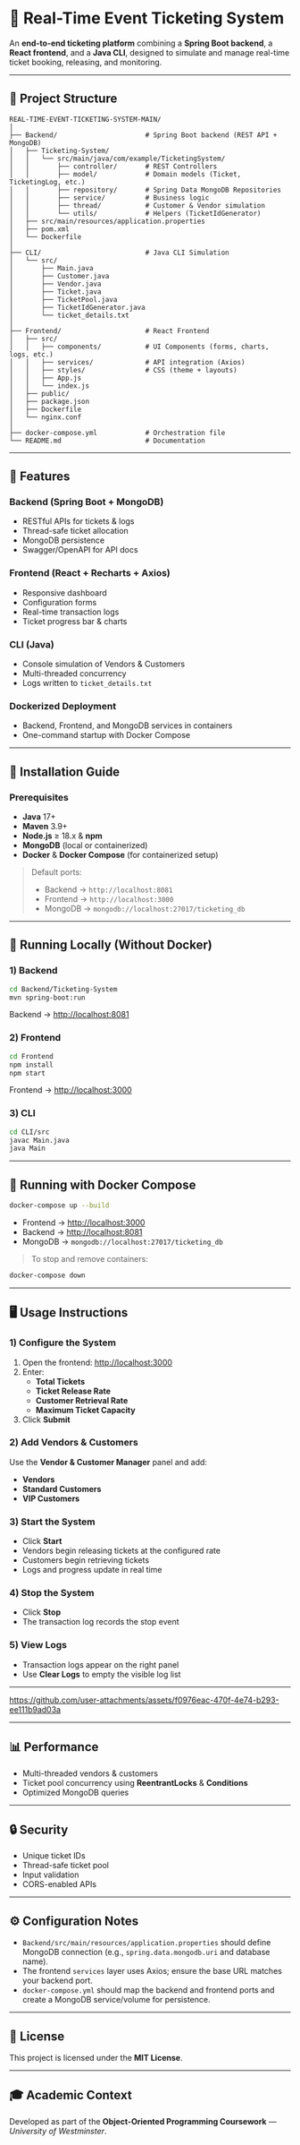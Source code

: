 # 🎫 Real-Time Event Ticketing System

An **end-to-end ticketing platform** combining a **Spring Boot backend**, a **React frontend**, and a **Java CLI**, designed to simulate and manage real-time ticket booking, releasing, and monitoring.

---

## 📂 Project Structure

```
REAL-TIME-EVENT-TICKETING-SYSTEM-MAIN/
│
├── Backend/                      # Spring Boot backend (REST API + MongoDB)
│   ├── Ticketing-System/
│   │   └── src/main/java/com/example/TicketingSystem/
│   │       ├── controller/       # REST Controllers
│   │       ├── model/            # Domain models (Ticket, TicketingLog, etc.)
│   │       ├── repository/       # Spring Data MongoDB Repositories
│   │       ├── service/          # Business logic
│   │       ├── thread/           # Customer & Vendor simulation
│   │       └── utils/            # Helpers (TicketIdGenerator)
│   ├── src/main/resources/application.properties
│   ├── pom.xml
│   └── Dockerfile
│
├── CLI/                          # Java CLI Simulation
│   └── src/
│       ├── Main.java
│       ├── Customer.java
│       ├── Vendor.java
│       ├── Ticket.java
│       ├── TicketPool.java
│       ├── TicketIdGenerator.java
│       └── ticket_details.txt
│
├── Frontend/                     # React Frontend
│   ├── src/
│   │   ├── components/           # UI Components (forms, charts, logs, etc.)
│   │   ├── services/             # API integration (Axios)
│   │   ├── styles/               # CSS (theme + layouts)
│   │   ├── App.js
│   │   └── index.js
│   ├── public/
│   ├── package.json
│   ├── Dockerfile
│   └── nginx.conf
│
├── docker-compose.yml            # Orchestration file
└── README.md                     # Documentation
```

---

## 🌟 Features

### Backend (Spring Boot + MongoDB)

- RESTful APIs for tickets & logs
- Thread-safe ticket allocation
- MongoDB persistence
- Swagger/OpenAPI for API docs

### Frontend (React + Recharts + Axios)

- Responsive dashboard
- Configuration forms
- Real-time transaction logs
- Ticket progress bar & charts

### CLI (Java)

- Console simulation of Vendors & Customers
- Multi-threaded concurrency
- Logs written to `ticket_details.txt`

### Dockerized Deployment

- Backend, Frontend, and MongoDB services in containers
- One-command startup with Docker Compose

---

## 🚀 Installation Guide

### Prerequisites

- **Java** 17+
- **Maven** 3.9+
- **Node.js** ≥ 18.x & **npm**
- **MongoDB** (local or containerized)
- **Docker** & **Docker Compose** (for containerized setup)

> Default ports:
>
> - Backend → `http://localhost:8081`
> - Frontend → `http://localhost:3000`
> - MongoDB → `mongodb://localhost:27017/ticketing_db`

---

## 🧭 Running Locally (Without Docker)

### 1) Backend

```bash
cd Backend/Ticketing-System
mvn spring-boot:run
```

Backend → [http://localhost:8081](http://localhost:8081)

### 2) Frontend

```bash
cd Frontend
npm install
npm start
```

Frontend → [http://localhost:3000](http://localhost:3000)

### 3) CLI

```bash
cd CLI/src
javac Main.java
java Main
```

---

## 🐳 Running with Docker Compose

```bash
docker-compose up --build
```

- Frontend → [http://localhost:3000](http://localhost:3000)
- Backend → [http://localhost:8081](http://localhost:8081)
- MongoDB → `mongodb://localhost:27017/ticketing_db`

> To stop and remove containers:

```bash
docker-compose down
```

---

## 🖥️ Usage Instructions

### 1) Configure the System

1. Open the frontend: [http://localhost:3000](http://localhost:3000)
2. Enter:
   - **Total Tickets**
   - **Ticket Release Rate**
   - **Customer Retrieval Rate**
   - **Maximum Ticket Capacity**
3. Click **Submit**

### 2) Add Vendors & Customers

Use the **Vendor & Customer Manager** panel and add:

- **Vendors**
- **Standard Customers**
- **VIP Customers**

### 3) Start the System

- Click **Start**
- Vendors begin releasing tickets at the configured rate
- Customers begin retrieving tickets
- Logs and progress update in real time

### 4) Stop the System

- Click **Stop**
- The transaction log records the stop event

### 5) View Logs

- Transaction logs appear on the right panel
- Use **Clear Logs** to empty the visible log list

---


https://github.com/user-attachments/assets/f0976eac-470f-4e74-b293-ee111b9ad03a


---


## 📊 Performance

- Multi-threaded vendors & customers
- Ticket pool concurrency using **ReentrantLocks** & **Conditions**
- Optimized MongoDB queries

---

## 🔒 Security

- Unique ticket IDs
- Thread-safe ticket pool
- Input validation
- CORS-enabled APIs

---

## ⚙️ Configuration Notes

- `Backend/src/main/resources/application.properties` should define MongoDB connection (e.g., `spring.data.mongodb.uri` and database name).
- The frontend `services` layer uses Axios; ensure the base URL matches your backend port.
- `docker-compose.yml` should map the backend and frontend ports and create a MongoDB service/volume for persistence.

---

## 📜 License

This project is licensed under the **MIT License**.

---

## 🎓 Academic Context

Developed as part of the **Object-Oriented Programming Coursework** — *University of Westminster*.

